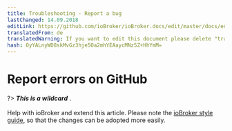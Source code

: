 ```yaml
---
title: Troubleshooting - Report a bug
lastChanged: 14.09.2018
editLink: https://github.com/ioBroker/ioBroker.docs/edit/master/docs/en/trouble/issue.md
translatedFrom: de
translatedWarning: If you want to edit this document please delete "translatedFrom" field, elsewise this document will be translated automatically again
hash: OyYALnyWD8skMvGz3hje5Oa2mhYEAaycMNz5Z+HhYmM=
---
```

# Report errors on GitHub
?> ***This is a wildcard*** . <br><br> Help with ioBroker and extend this article. Please note the [ioBroker style guide](community/styleguidedoc), so that the changes can be adopted more easily.